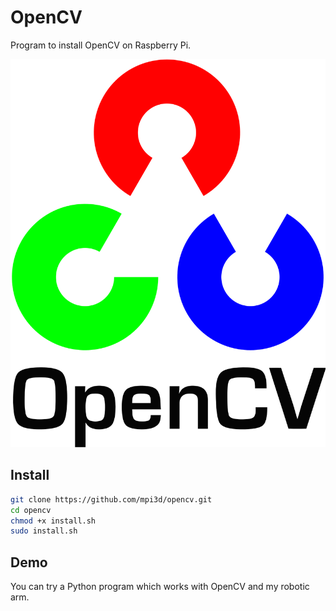 # OpenCV

Program to install OpenCV on Raspberry Pi.

[![OpenCV](/opencv.png)](https://opencv.org/)

## Install

``` sh
git clone https://github.com/mpi3d/opencv.git
cd opencv
chmod +x install.sh
sudo install.sh
```

## Demo

You can try a Python program which works with OpenCV and my robotic arm.
